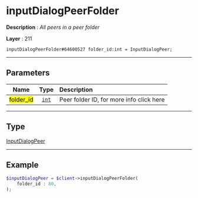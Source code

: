 # inputDialogPeerFolder

**Description** : *All peers in a peer folder*

**Layer** : 211

```tl
inputDialogPeerFolder#64600527 folder_id:int = InputDialogPeer;
```

---

## Parameters

| Name | Type | Description |
| :---: | :---: | :--- |
| <mark>folder_id</mark> | [`int`](type/int) | Peer folder ID, for more info click here |

---

## Type

[InputDialogPeer](type/InputDialogPeer)

---

## Example

```php
$inputDialogPeer = $client->inputDialogPeerFolder(
	folder_id : 80,
);
```
